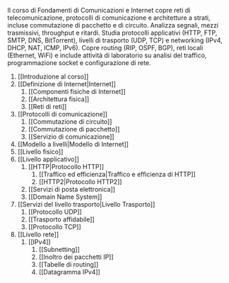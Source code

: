 Il corso di Fondamenti di Comunicazioni e Internet copre reti di telecomunicazione, protocolli di comunicazione e architetture a strati, incluse commutazione di pacchetto e di circuito. Analizza segnali, mezzi trasmissivi, throughput e ritardi. Studia protocolli applicativi (HTTP, FTP, SMTP, DNS, BitTorrent), livelli di trasporto (UDP, TCP) e networking (IPv4, DHCP, NAT, ICMP, IPv6). Copre routing (RIP, OSPF, BGP), reti locali (Ethernet, WiFi) e include attività di laboratorio su analisi del traffico, programmazione socket e configurazione di rete.

1. [[Introduzione al corso]]
2. [[Definizione di Internet|Internet]]
	1. [[Componenti fisiche di Internet]]
	2. [[Architettura fisica]]
	3. [[Reti di reti]]
3. [[Protocolli di comunicazione]]
	1. [[Commutazione di circuito]]
	2. [[Commutazione di pacchetto]]
	3. [[Servizio di comunicazione]]
4. [[Modello a livelli|Modello di Internet]]
5. [[Livello fisico]]
6. [[Livello applicativo]]
	1. [[HTTP|Protocollo HTTP]]
		1. [[Traffico ed efficienza|Traffico e efficienza di HTTP]]
		2. [[HTTP2|Protocollo HTTP2]]
	2. [[Servizi di posta elettronica]]
	3. [[Domain Name System]]
7. [[Servizi del livello trasporto|Livello Trasporto]]
	1. [[Protocollo UDP]]
	2. [[Trasporto affidabile]]
	3. [[Protocollo TCP]]
8. [[Livello rete]]
	1. [[IPv4]]
		1. [[Subnetting]]
		2. [[Inoltro dei pacchetti IP]]
		3. [[Tabelle di routing]]
		4. [[Datagramma IPv4]]
